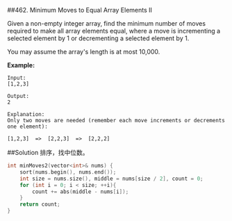 ##462. Minimum Moves to Equal Array Elements II

Given a non-empty integer array, find the minimum number of moves required to make all array elements equal, where a move is incrementing a selected element by 1 or decrementing a selected element by 1.

You may assume the array's length is at most 10,000.

**Example:**
```
Input:
[1,2,3]

Output:
2

Explanation:
Only two moves are needed (remember each move increments or decrements one element):

[1,2,3]  =>  [2,2,3]  =>  [2,2,2]
```

##Solution
排序，找中位数。
```cpp
int minMoves2(vector<int>& nums) {
    sort(nums.begin(), nums.end());
	int size = nums.size(), middle = nums[size / 2], count = 0;
	for (int i = 0; i < size; ++i){
		count += abs(middle - nums[i]);
	}
	return count;
}
```